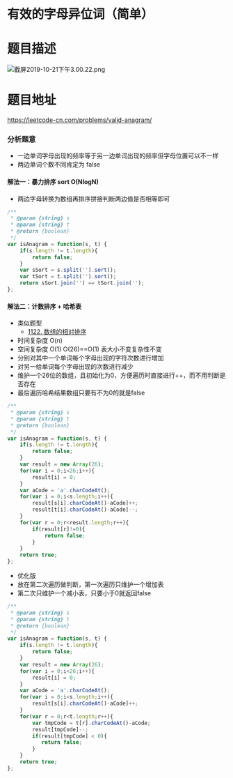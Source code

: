 # 有效的字母异位词（简单）
# 题目描述
![截屏2019-10-21下午3.00.22.png](https://pic.leetcode-cn.com/2ee65af6073864bd7295b324f466f2c87dac54cd926b427f55ffb577ba7b1e6c-%E6%88%AA%E5%B1%8F2019-10-21%E4%B8%8B%E5%8D%883.00.22.png)
# 题目地址
<https://leetcode-cn.com/problems/valid-anagram/>
### 分析题意
+ 一边单词字母出现的频率等于另一边单词出现的频率但字母位置可以不一样
+ 两边单词个数不同肯定为 false
#### 解法一：暴力排序 sort O(NlogN)
+ 两边字母转换为数组再排序拼接判断两边值是否相等即可
```javascript
/**
 * @param {string} s
 * @param {string} t
 * @return {boolean}
 */
var isAnagram = function(s, t) {
    if(s.length != t.length){
        return false;
    }
    var sSort = s.split('').sort();
    var tSort = t.split('').sort();
    return sSort.join('') == tSort.join('');
};
```
#### 解法二：计数排序 + 哈希表
+ 类似题型
  + [1122. 数组的相对排序](https://leetcode-cn.com/problems/relative-sort-array/solution/1122-shu-zu-de-xiang-dui-pai-xu-by-alexer-660/)
+ 时间复杂度 O(n)
+ 空间复杂度 O(1)  O(26)==O(1) 表大小不变复杂性不变
+ 分别对其中一个单词每个字母出现的字符次数进行增加
+ 对另一给单词每个字母出现的次数进行减少
+ 维护一个26位的数组，且初始化为0，方便遍历时直接进行++，而不用判断是否存在
+ 最后遍历哈希结果数组只要有不为0的就是false
```javascript
/**
 * @param {string} s
 * @param {string} t
 * @return {boolean}
 */
var isAnagram = function(s, t) {
    if(s.length != t.length){
        return false;
    }
    var result = new Array(26);
    for(var i = 0;i<26;i++){
        result[i] = 0;
    }
    var aCode = 'a'.charCodeAt();
    for(var i = 0;i<s.length;i++){
        result[s[i].charCodeAt()-aCode]++;
        result[t[i].charCodeAt()-aCode]--;
    }
    for(var r = 0;r<result.length;r++){
        if(result[r]!=0){
            return false;
        }
    }
    return true;
};
```
+ 优化版
+ 放在第二次遍历做判断，第一次遍历只维护一个增加表
+ 第二次只维护一个减小表，只要小于0就返回false
```javascript
/**
 * @param {string} s
 * @param {string} t
 * @return {boolean}
 */
var isAnagram = function(s, t) {
    if(s.length != t.length){
        return false;
    }
    var result = new Array(26);
    for(var i = 0;i<26;i++){
        result[i] = 0;
    }
    var aCode = 'a'.charCodeAt();
    for(var i = 0;i<s.length;i++){
        result[s[i].charCodeAt()-aCode]++;
    }
    for(var r = 0;r<t.length;r++){
        var tmpCode = t[r].charCodeAt()-aCode;
        result[tmpCode]--;
        if(result[tmpCode] < 0){
           return false;
        }
    }
    return true;
};
```